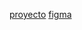[proyecto](https://luisgomezojeda.github.io/tu_peso_en_otro_planeta/)
[figma](https://www.figma.com/file/EygnKtvdsTxpo0IOqPw5t8/tu-peso-en-cada-planetas?node-id=0%3A1)
